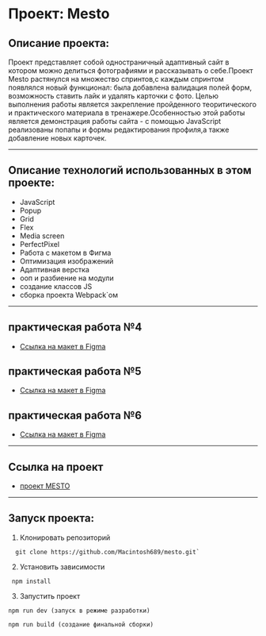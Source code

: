 # Проект: Mesto

## Описание проекта:
Проект представляет собой одностраничный адаптивный сайт в котором можно делиться фотографиями и рассказывать о себе.Проект Mesto растянулся на множество спринтов,с каждым спринтом появлялся новый функционал: была добавлена валидация полей форм, возможность ставить лайк и удалять карточки с фото.
Целью выполнения работы является закрепление пройденного теоритического и практического материала в тренажере.Особенностью этой работы является демонстрация работы сайта - с помощью JavaScript реализованы попапы и формы редактирования профиля,а также добавление новых карточек.

----------------------

## Описание технологий использованных в этом проекте:
* JavaScript
* Popup
* Grid
* Flex
* Media screen
* PerfectPixel
* Работа с макетом в Фигма
* Оптимизация изображений
* Адаптивная верстка
* ооп и разбиение на модули
* создание классов JS
* сборка проекта Webpack`ом

-----------------------
## практическая работа №4

* [Ссылка на макет в Figma](https://www.figma.com/file/2cn9N9jSkmxD84oJik7xL7/JavaScript.-Sprint-4?node-id=0%3A1)

## практическая работа №5

* [Ссылка на макет в Figma](https://www.figma.com/file/bjyvbKKJN2naO0ucURl2Z0/JavaScript.-Sprint-5?node-id=0%3A1&t=AM8MI3CGTzPeXyB0-0)

## практическая работа №6

* [Ссылка на макет в Figma](https://www.figma.com/file/kRVLKwYG3d1HGLvh7JFWRT/JavaScript.-Sprint-6?node-id=0%3A1&t=QqcnreqERHOB3Gx2-0)

---------------------------------
## Ссылка на проект
* [проект MESTO](https://macintosh689.github.io/mesto/)
---------------------------------
## Запуск проекта:
1) Клонировать репозиторий
```
  git clone https://github.com/Macintosh689/mesto.git`
```
2) Установить зависимости
 ```
  npm install
 ```
3) Запустить проект
```
npm run dev (запуск в режиме разработки)
```
    npm run build (создание финальной сборки)

